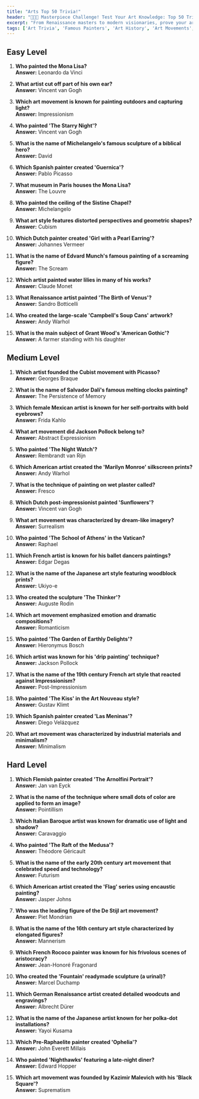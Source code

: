 ```yaml
---
title: "Arts Top 50 Trivia!"
header: "👩🏻‍🎨 Masterpiece Challenge! Test Your Art Knowledge: Top 50 Trivia!"
excerpt: "From Renaissance masters to modern visionaries, prove your artistic expertise with this colorful quiz!"
tags: ['Art Trivia', 'Famous Painters', 'Art History', 'Art Movements', 'Painting Quiz', 'Renaissance Art', 'Modern Art', 'Impressionism']
---
```


## Easy Level

1. **Who painted the Mona Lisa?**  
   **Answer:** Leonardo da Vinci

2. **What artist cut off part of his own ear?**  
   **Answer:** Vincent van Gogh

3. **Which art movement is known for painting outdoors and capturing light?**  
   **Answer:** Impressionism

4. **Who painted 'The Starry Night'?**  
   **Answer:** Vincent van Gogh

5. **What is the name of Michelangelo's famous sculpture of a biblical hero?**  
   **Answer:** David

6. **Which Spanish painter created 'Guernica'?**  
   **Answer:** Pablo Picasso

7. **What museum in Paris houses the Mona Lisa?**  
   **Answer:** The Louvre

8. **Who painted the ceiling of the Sistine Chapel?**  
   **Answer:** Michelangelo

9. **What art style features distorted perspectives and geometric shapes?**  
   **Answer:** Cubism

10. **Which Dutch painter created 'Girl with a Pearl Earring'?**  
   **Answer:** Johannes Vermeer

11. **What is the name of Edvard Munch's famous painting of a screaming figure?**  
   **Answer:** The Scream

12. **Which artist painted water lilies in many of his works?**  
   **Answer:** Claude Monet

13. **What Renaissance artist painted 'The Birth of Venus'?**  
   **Answer:** Sandro Botticelli

14. **Who created the large-scale 'Campbell's Soup Cans' artwork?**  
   **Answer:** Andy Warhol

15. **What is the main subject of Grant Wood's 'American Gothic'?**  
   **Answer:** A farmer standing with his daughter

## Medium Level

1. **Which artist founded the Cubist movement with Picasso?**  
   **Answer:** Georges Braque

2. **What is the name of Salvador Dalí's famous melting clocks painting?**  
   **Answer:** The Persistence of Memory

3. **Which female Mexican artist is known for her self-portraits with bold eyebrows?**  
   **Answer:** Frida Kahlo

4. **What art movement did Jackson Pollock belong to?**  
   **Answer:** Abstract Expressionism

5. **Who painted 'The Night Watch'?**  
   **Answer:** Rembrandt van Rijn

6. **Which American artist created the 'Marilyn Monroe' silkscreen prints?**  
   **Answer:** Andy Warhol

7. **What is the technique of painting on wet plaster called?**  
   **Answer:** Fresco

8. **Which Dutch post-impressionist painted 'Sunflowers'?**  
   **Answer:** Vincent van Gogh

9. **What art movement was characterized by dream-like imagery?**  
   **Answer:** Surrealism

10. **Who painted 'The School of Athens' in the Vatican?**  
   **Answer:** Raphael

11. **Which French artist is known for his ballet dancers paintings?**  
   **Answer:** Edgar Degas

12. **What is the name of the Japanese art style featuring woodblock prints?**  
   **Answer:** Ukiyo-e

13. **Who created the sculpture 'The Thinker'?**  
   **Answer:** Auguste Rodin

14. **Which art movement emphasized emotion and dramatic compositions?**  
   **Answer:** Romanticism

15. **Who painted 'The Garden of Earthly Delights'?**  
   **Answer:** Hieronymus Bosch

16. **Which artist was known for his 'drip painting' technique?**  
   **Answer:** Jackson Pollock

17. **What is the name of the 19th century French art style that reacted against Impressionism?**  
   **Answer:** Post-Impressionism

18. **Who painted 'The Kiss' in the Art Nouveau style?**  
   **Answer:** Gustav Klimt

19. **Which Spanish painter created 'Las Meninas'?**  
   **Answer:** Diego Velázquez

20. **What art movement was characterized by industrial materials and minimalism?**  
   **Answer:** Minimalism

## Hard Level

1. **Which Flemish painter created 'The Arnolfini Portrait'?**  
   **Answer:** Jan van Eyck

2. **What is the name of the technique where small dots of color are applied to form an image?**  
   **Answer:** Pointillism

3. **Which Italian Baroque artist was known for dramatic use of light and shadow?**  
   **Answer:** Caravaggio

4. **Who painted 'The Raft of the Medusa'?**  
   **Answer:** Théodore Géricault

5. **What is the name of the early 20th century art movement that celebrated speed and technology?**  
   **Answer:** Futurism

6. **Which American artist created the 'Flag' series using encaustic painting?**  
   **Answer:** Jasper Johns

7. **Who was the leading figure of the De Stijl art movement?**  
   **Answer:** Piet Mondrian

8. **What is the name of the 16th century art style characterized by elongated figures?**  
   **Answer:** Mannerism

9. **Which French Rococo painter was known for his frivolous scenes of aristocracy?**  
   **Answer:** Jean-Honoré Fragonard

10. **Who created the 'Fountain' readymade sculpture (a urinal)?**  
   **Answer:** Marcel Duchamp

11. **Which German Renaissance artist created detailed woodcuts and engravings?**  
   **Answer:** Albrecht Dürer

12. **What is the name of the Japanese artist known for her polka-dot installations?**  
   **Answer:** Yayoi Kusama

13. **Which Pre-Raphaelite painter created 'Ophelia'?**  
   **Answer:** John Everett Millais

14. **Who painted 'Nighthawks' featuring a late-night diner?**  
   **Answer:** Edward Hopper

15. **Which art movement was founded by Kazimir Malevich with his 'Black Square'?**  
   **Answer:** Suprematism

